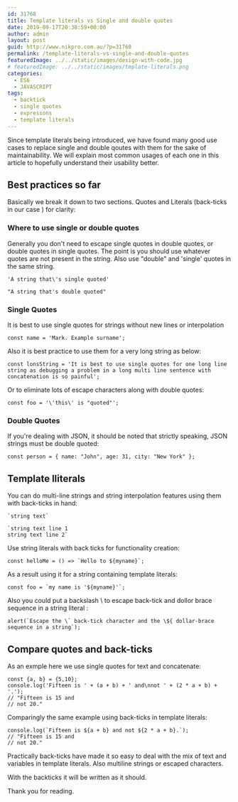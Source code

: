 ```yaml
---
id: 31768
title: Template literals vs Single and double quotes
date: 2019-09-17T20:38:59+00:00
author: admin
layout: post
guid: http://www.nikpro.com.au/?p=31768
permalink: /template-literals-vs-single-and-double-quotes
featuredImage: ../../static/images/design-with-code.jpg
# featuredImage: ../../static/images/tmplate-literals.png
categories:
  - ES6
  - JAVASCRIPT
tags:
  - backtick
  - single quotes
  - expressons
  - template literals
---
```


Since template literals being introduced, we have found many good use cases to replace single and double qoutes with them for the sake of maintainability. We will explain most common usages of each one in this article to hopefully understand their usability better.

## Best practices so far

Basically we break it down to two sections. Quotes and Literals (back-ticks in our case ) for clarity:

### Where to use single or double quotes

Generally you don't need to escape single quotes in double quotes, or double quotes in single quotes. The point is you should use whatever quotes are not present in the string. Also use "double" and 'single' quotes in the same string.

```
'A string that\'s single quoted'

"A string that's double quoted"
```

### Single Quotes

It is best to use single quotes for strings without new lines or interpolation

```
const name = 'Mark. Example surname';
```

Also it is best practice to use them for a very long string as below:

```
const lonsString = 'It is best to use single quotes for one long line string as debugging a problem in a long multi line sentence with concatenation is so painful';
```

Or to eliminate lots of escape characters along with double quotes:

```
const foo = '\'this\' is "quoted"';
```

### Double Quotes

If you're dealing with JSON, it should be noted that strictly speaking, JSON strings must be double quoted:

```
const person = { name: "John", age: 31, city: "New York" };
```

## Template lliterals

You can do multi-line strings and string interpolation features using them with back-ticks in hand:

```
`string text`

`string text line 1
string text line 2`
```

Use string literals with back ticks for functionality creation:

```
const helloMe = () => `Hello to ${myname}`;
```

As a result using it for a string containing template literals:

```
const foo = `my name is '${myname}'`;
```

Also you could put a backslash \ to escape back-tick and dollor brace sequence in a string literal :

```
alert(`Escape the \` back-tick character and the \${ dollar-brace sequence in a string`);
```

## Compare quotes and back-ticks

As an exmple here we use single quotes for text and concatenate:

```
const {a, b} = {5,10};
console.log('Fifteen is ' + (a + b) + ' and\nnot ' + (2 * a + b) + '.');
// "Fifteen is 15 and
// not 20."
```

Comparingly the same example using back-ticks in template literals:

```
console.log(`Fifteen is ${a + b} and not ${2 * a + b}.`);
// "Fifteen is 15 and
// not 20."
```

Practically back-ticks have made it so easy to deal with the mix of text and variables in template literals. Also multiline strings or escaped characters.

With the backticks it will be written as it should.

Thank you for reading.
